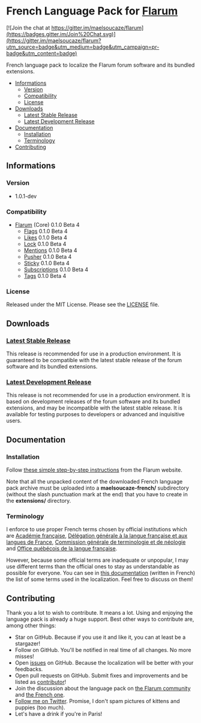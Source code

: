 # French Language Pack for [Flarum](http://flarum.org/)

[![Join the chat at https://gitter.im/maelsoucaze/flarum](https://badges.gitter.im/Join%20Chat.svg)](https://gitter.im/maelsoucaze/flarum?utm_source=badge&utm_medium=badge&utm_campaign=pr-badge&utm_content=badge)

French language pack to localize the Flarum forum software and its bundled extensions.

- [Informations](https://github.com/maelsoucaze/flarum#informations)
  - [Version](https://github.com/maelsoucaze/flarum#version)
  - [Compatibility](https://github.com/maelsoucaze/flarum#compatibility)
  - [License](https://github.com/maelsoucaze/flarum#license)
- [Downloads](https://github.com/maelsoucaze/flarum#downloads)
  - [Latest Stable Release](https://github.com/maelsoucaze/flarum#latest-stable-release)
  - [Latest Development Release](https://github.com/maelsoucaze/flarum#latest-development-release)
- [Documentation](https://github.com/maelsoucaze/flarum#documentation)
  - [Installation](https://github.com/maelsoucaze/flarum#installation)
  - [Terminology](https://github.com/maelsoucaze/flarum#terminology)
- [Contributing](https://github.com/maelsoucaze/flarum#contributing)

## Informations

### Version

- 1.0.1-dev

### Compatibility

- [Flarum](https://github.com/flarum/core) (Core) 0.1.0 Beta 4
  - [Flags](https://github.com/flarum/flags) 0.1.0 Beta 4
  - [Likes](https://github.com/flarum/likes) 0.1.0 Beta 4
  - [Lock](https://github.com/flarum/lock) 0.1.0 Beta 4
  - [Mentions](https://github.com/flarum/mentions) 0.1.0 Beta 4
  - [Pusher](https://github.com/flarum/pusher) 0.1.0 Beta 4
  - [Sticky](https://github.com/flarum/sticky) 0.1.0 Beta 4
  - [Subscriptions](https://github.com/flarum/subscriptions) 0.1.0 Beta 4
  - [Tags](https://github.com/flarum/tags) 0.1.0 Beta 4

### License

Released under the MIT License. Please see the [LICENSE](https://github.com/maelsoucaze/flarum/blob/master/LICENSE) file.

## Downloads

### [Latest Stable Release](https://github.com/maelsoucaze/flarum/releases/tag/v1.0.0)

This release is recommended for use in a production environment. It is guaranteed to be compatible with the latest stable release of the forum software and its bundled extensions.

### [Latest Development Release](https://github.com/maelsoucaze/flarum/archive/master.zip)

This release is not recommended for use in a production environment. It is based on development releases of the forum software and its bundled extensions, and may be incompatible with the latest stable release. It is available for testing purposes to developers or advanced and inquisitive users.

## Documentation

### Installation

Follow [these simple step-by-step instructions](http://flarum.org/docs/languages/) from the Flarum website.

Note that all the unpacked content of the downloaded French language pack archive must be uploaded into a **maelsoucaze-french/** subdirectory (without the slash punctuation mark at the end) that you have to create in the **extensions/** directory.

### Terminology

I enforce to use proper French terms chosen by official institutions which are [Académie française](https://fr.wikipedia.org/wiki/Acad%C3%A9mie_fran%C3%A7aise), [Délégation générale à la langue française et aux langues de France](https://fr.wikipedia.org/wiki/D%C3%A9l%C3%A9gation_g%C3%A9n%C3%A9rale_%C3%A0_la_langue_fran%C3%A7aise_et_aux_langues_de_France), [Commission générale de terminologie et de néologie](https://fr.wikipedia.org/wiki/Commission_g%C3%A9n%C3%A9rale_de_terminologie_et_de_n%C3%A9ologie) and [Office québécois de la langue française](https://fr.wikipedia.org/wiki/Office_qu%C3%A9b%C3%A9cois_de_la_langue_fran%C3%A7aise).

However, because some official terms are inadequate or unpopular, I may use different terms than the official ones to stay as understandable as possible for everyone. You can see in [this documentation](https://gist.github.com/maelsoucaze/eef79ce417eff38d1d57) (written in French) the list of some terms used in the localization. Feel free to discuss on them!

## Contributing

Thank you a lot to wish to contribute. It means a lot. Using and enjoying the language pack is already a huge support. Best other ways to contribute are, among other things:

- Star on GitHub. Because if you use it and like it, you can at least be a stargazer!
- Follow on GitHub. You'll be notified in real time of all changes. No more misses!
- Open [issues](https://github.com/maelsoucaze/flarum/issues) on GitHub. Because the localization will be better with your feedbacks.
- Open pull requests on GitHub. Submit fixes and improvements and be listed as [contributor](https://github.com/maelsoucaze/flarum/graphs/contributors)!
- Join the discussion about the language pack on [the Flarum community](http://discuss.flarum.org/d/615-french-language-pack-to-localize-flarum-and-its-extensions) and [the French one](https://flarum.today/fr/d/6-traduction-fran-aise-pour-traduire-flarum-et-ses-extensions).
- [Follow me on Twitter](https://twitter.com/maelsoucaze). Promise, I don't spam pictures of kittens and puppies (too much).
- Let's have a drink if you're in Paris!
